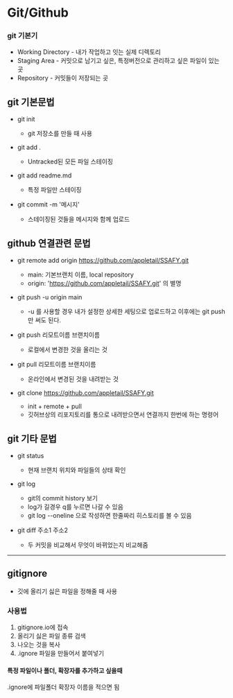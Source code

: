 # Git/Github

### git 기본기

- Working Directory - 내가 작업하고 잇는 실제 디렉토리
- Staging Area - 커밋으로 남기고 싶은, 특정버전으로 관리하고 싶은 파일이 있는 곳
- Repository - 커밋들이 저장되는 곳


## git 기본문법

- git init
  - git 저장소를 만들 때 사용 

- git add . 
  - Untracked된 모든 파일 스테이징

- git add readme.md 
  - 특정 파일만 스테이징

- git commit -m '메시지' 
  - 스테이징된 것들을 메시지와 함께 업로드


## github 연결관련 문법

- git remote add origin https://github.com/appletail/SSAFY.git
  - main: 기본브랜치 이름, local repository
  - origin: 'https://github.com/appletail/SSAFY.git' 의 별명

- git push -u origin main
  - -u 를 사용할 경우 내가 설정한 상세한 세팅으로 업로드하고 이후에는 git push만 써도 된다.

- git push 리모트이름 브랜치이름
  - 로컬에서 변경한 것을 올리는 것

- git pull 리모트이름 브랜치이름
  - 온라인에서 변경된 것을 내려받는 것

- git clone https://github.com/appletail/SSAFY.git
  - init + remote + pull
  - 깃허브상의 리포지토리를 통으로 내려받으면서 연결까지 한번에 하는 명령어


## git 기타 문법

- git status 
  - 현재 브랜치 위치와 파일들의 상태 확인

- git log
  - git의 commit history 보기
  - log가 길경우 q를 누르면 나갈 수 있음
  - git log --oneline 으로 작성하면 한줄짜리 히스토리를 볼 수 있음

- git diff 주소1 주소2
  - 두 커밋을 비교해서 무엇이 바뀌었는지 비교해줌

---

## gitignore

- 깃에 올리기 싫은 파일을 정해줄 때 사용

### 사용법
1. gitignore.io에 접속
2. 올리기 싫은 파일 종류 검색
3. 나오는 것을 복사
4. .ignore 파일을 만들어서 붙여넣기

#### 특정 파일이나 폴더, 확장자를 추가하고 싶을때
  .ignore에 파일폴더 확장자 이름을 적으면 됨